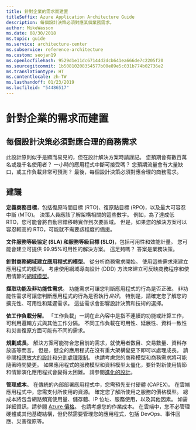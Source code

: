 ```yaml
---
title: 針對企業的需求而建置
titleSuffix: Azure Application Architecture Guide
description: 每個設計決策必須對應某個業務需求。
author: MikeWasson
ms.date: 08/30/2018
ms.topic: guide
ms.service: architecture-center
ms.subservice: reference-architecture
ms.custom: seojan19
ms.openlocfilehash: 9529d1e11dc67144d2dcb641ea666de7c2205f20
ms.sourcegitcommit: 1b50810208354577b00e89e5c031b774b02736e2
ms.translationtype: HT
ms.contentlocale: zh-TW
ms.lasthandoff: 01/23/2019
ms.locfileid: "54486517"
---
```

# <a name="build-for-the-needs-of-the-business"></a>針對企業的需求而建置

## <a name="every-design-decision-must-be-justified-by-a-business-requirement"></a>每個設計決策必須對應合理的商務需求

此設計原則似乎是顯而易見的，但在設計解決方案時請謹記。 您預期會有數百萬名或幾千名使用者？ 一小時的應用程式中斷可接受嗎？ 您預期流量會有大量缺口，或工作負載非常可預測？ 最後，每個設計決策必須對應合理的商務需求。

## <a name="recommendations"></a>建議

**定義商務目標**，包括復原時間目標 (RTO)、復原點目標 (RPO)，以及最大可容忍中斷 (MTO)。 決策人員應該了解架構相關的這些數字。 例如，為了達成低 RTO，您可能會將自動容錯移轉實作到次要區域。 但是，如果您的解決方案可以容忍較高的 RTO，可能就不需要該程度的備援。

**文件服務等級協定 (SLA) 和服務等級目標 (SLO)**，包括可用性和效能計量。 您可能會建立可提供 99.95%可用性的解決方案。 這足夠嗎？ 答案是業務決策。

**針對商務網域建立應用程式的模型**。 從分析商務需求開始。 使用這些需求來建立應用程式的模型。 考慮使用網域導向設計 (DDD) 方法來建立可反映商務程序和使用情節的[網域模型][domain-model]。

**擷取功能及非功能性需求**。 功能需求可讓您判斷應用程式的行為是否正確。 非功能性需求可讓您判斷應用程式的行為是否執行*良好*。 特別是，請確定您了解您的擴充性、可用性和延遲需求。 這些需求會影響設計決策和技術的選擇。

**依工作負載分解**。 「工作負載」一詞在此內容中是指不連續的功能或計算工作，可利用邏輯方式與其他工作分隔。 不同工作負載在可用性、延展性、資料一致性和災害復原方面可能有不同的需求。

**規劃成長**。 解決方案可能符合您目前的需求，就使用者數目、交易數量、資料存放區等而言。 但是，健全的應用程式在沒有重大架構變更下即可以處理成長。 請參閱[相應放大的設計](scale-out.md)和[分割處理限制](partition.md)。 也請考慮您的商務模型和商務需求將可能隨著時間變更。 如果應用程式的服務模型和資料模型太僵化，要針對新使用情節和情節演化應用程式會變得太困難。 請參閱[進化的設計](design-for-evolution.md)。

**管理成本**。 在傳統的內部部署應用程式中，您需預先支付硬體 (CAPEX)。 在雲端應用程式中，您需支付所使用的資源。 確定您了解所使用之服務的價格模型。 總成本將包含網路頻寬使用量、儲存體、IP 位址、服務使用，以及其他因素。 如需詳細資訊，請參閱 [Azure 價格][pricing]。 也請考慮您的作業成本。 在雲端中，您不必管理硬體或其他基礎結構，但仍然需要管理您的應用程式，包括 DevOps、事件回應、災害復原等。

[domain-model]: https://martinfowler.com/eaaCatalog/domainModel.html
[pricing]: https://azure.microsoft.com/pricing/
